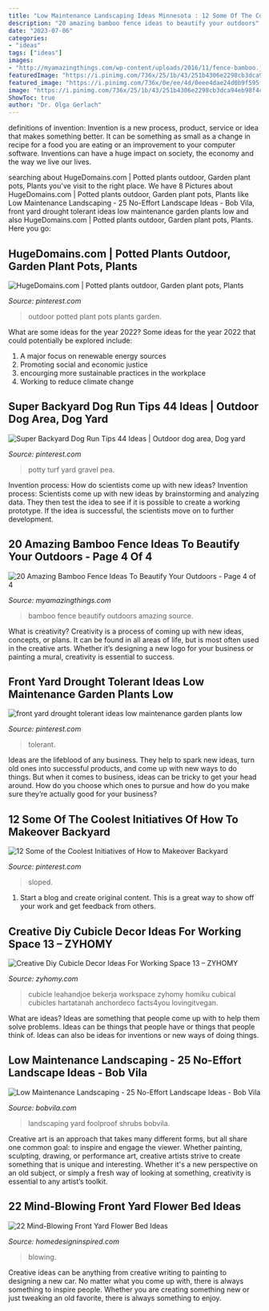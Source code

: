 ```yaml
---
title: "Low Maintenance Landscaping Ideas Minnesota : 12 Some Of The Coolest Initiatives Of How To Makeover Backyard"
description: "20 amazing bamboo fence ideas to beautify your outdoors"
date: "2023-07-06"
categories:
- "ideas"
tags: ["ideas"]
images:
- "http://myamazingthings.com/wp-content/uploads/2016/11/fence-bamboo.jpg"
featuredImage: "https://i.pinimg.com/736x/25/1b/43/251b4306e2298cb3dca94eb98f4c3673.jpg"
featured_image: "https://i.pinimg.com/736x/0e/ee/4d/0eee4dae24d0b9f595f761d91f1c15c9.jpg"
image: "https://i.pinimg.com/736x/25/1b/43/251b4306e2298cb3dca94eb98f4c3673.jpg"
ShowToc: true
author: "Dr. Olga Gerlach"
---
```



definitions of invention:
Invention is a new process, product, service or idea that makes something better. It can be something as small as a change in recipe for a food you are eating or an improvement to your computer software. Inventions can have a huge impact on society, the economy and the way we live our lives.

	

		
searching about HugeDomains.com | Potted plants outdoor, Garden plant pots, Plants you've visit to the right place. We have 8 Pictures about HugeDomains.com | Potted plants outdoor, Garden plant pots, Plants like Low Maintenance Landscaping - 25 No-Effort Landscape Ideas - Bob Vila, front yard drought tolerant ideas low maintenance garden plants low and also HugeDomains.com | Potted plants outdoor, Garden plant pots, Plants. Here you go:
		
    
## HugeDomains.com | Potted Plants Outdoor, Garden Plant Pots, Plants

<img loading=lazy src="https://i.pinimg.com/736x/0e/ee/4d/0eee4dae24d0b9f595f761d91f1c15c9.jpg" onerror="this.onerror=null;this.src='https://tse1.mm.bing.net/th?id=OIP.R4a8FNHsAiLSJ3jiC4hsswHaLF&amp;pid=15.1';" alt="HugeDomains.com | Potted plants outdoor, Garden plant pots, Plants">

_Source: pinterest.com_

>outdoor potted plant pots plants garden. 

	

What are some ideas for the year 2022?
Some ideas for the year 2022 that could potentially be explored include: 
1. A major focus on renewable energy sources 
2. Promoting social and economic justice 
3. encourging more sustainable practices in the workplace 
4. Working to reduce climate change 

    
## Super Backyard Dog Run Tips 44 Ideas | Outdoor Dog Area, Dog Yard

<img loading=lazy src="https://i.pinimg.com/736x/0d/81/96/0d81969cbc9ba660c5ce5362274a0e3c.jpg" onerror="this.onerror=null;this.src='https://tse2.mm.bing.net/th?id=OIP.5tILGs9LdXbp2X88uyBZ2wAAAA&amp;pid=15.1';" alt="Super Backyard Dog Run Tips 44 Ideas | Outdoor dog area, Dog yard">

_Source: pinterest.com_

>potty turf yard gravel pea. 

	

Invention process: How do scientists come up with new ideas?
Invention process: Scientists come up with new ideas by brainstorming and analyzing data. They then test the idea to see if it is possible to create a working prototype. If the idea is successful, the scientists move on to further development.

    
## 20 Amazing Bamboo Fence Ideas To Beautify Your Outdoors - Page 4 Of 4

<img loading=lazy src="http://myamazingthings.com/wp-content/uploads/2016/11/fence-bamboo.jpg" onerror="this.onerror=null;this.src='https://tse1.mm.bing.net/th?id=OIP.5nJvmEkJADLz7thYCgNOwwHaE8&amp;pid=15.1';" alt="20 Amazing Bamboo Fence Ideas To Beautify Your Outdoors - Page 4 of 4">

_Source: myamazingthings.com_

>bamboo fence beautify outdoors amazing source. 

	

What is creativity?
Creativity is a process of coming up with new ideas, concepts, or plans. It can be found in all areas of life, but is most often used in the creative arts. Whether it’s designing a new logo for your business or painting a mural, creativity is essential to success.

    
## Front Yard Drought Tolerant Ideas Low Maintenance Garden Plants Low

<img loading=lazy src="https://i.pinimg.com/736x/25/1b/43/251b4306e2298cb3dca94eb98f4c3673.jpg" onerror="this.onerror=null;this.src='https://tse4.mm.bing.net/th?id=OIP.JRtDBuIpjLPcqU65j0w2cwHaJ3&amp;pid=15.1';" alt="front yard drought tolerant ideas low maintenance garden plants low">

_Source: pinterest.com_

>tolerant. 

	

Ideas are the lifeblood of any business. They help to spark new ideas, turn old ones into successful products, and come up with new ways to do things. But when it comes to business, ideas can be tricky to get your head around. How do you choose which ones to pursue and how do you make sure they’re actually good for your business?

    
## 12 Some Of The Coolest Initiatives Of How To Makeover Backyard

<img loading=lazy src="https://i.pinimg.com/736x/e8/0c/f6/e80cf6c5d2cd1ddb46e159a8ff51ccf7.jpg" onerror="this.onerror=null;this.src='https://tse2.mm.bing.net/th?id=OIP.TDIjIwqxA5aWmKMbXIcQVQHaLH&amp;pid=15.1';" alt="12 Some of the Coolest Initiatives of How to Makeover Backyard">

_Source: pinterest.com_

>sloped. 

	

1. Start a blog and create original content. This is a great way to show off your work and get feedback from others.

    
## Creative Diy Cubicle Decor Ideas For Working Space 13 – ZYHOMY

<img loading=lazy src="https://zyhomy.com/wp-content/uploads/2019/06/Creative-Diy-Cubicle-Decor-Ideas-For-Working-Space-13.jpg" onerror="this.onerror=null;this.src='https://tse3.mm.bing.net/th?id=OIP.oHCCrynBwyJvVVyQJhDxvwHaJ3&amp;pid=15.1';" alt="Creative Diy Cubicle Decor Ideas For Working Space 13 – ZYHOMY">

_Source: zyhomy.com_

>cubicle leahandjoe bekerja workspace zyhomy homiku cubical cubicles hartatanah anchordeco facts4you lovingitvegan. 

	

What are ideas?
Ideas are something that people come up with to help them solve problems. Ideas can be things that people have or things that people think of. Ideas can also be ideas for inventions or new ways of doing things.

    
## Low Maintenance Landscaping - 25 No-Effort Landscape Ideas - Bob Vila

<img loading=lazy src="https://empire-s3-production.bobvila.com/slides/25669/original/25-no-effort-plants-for-a-foolproof-landscape.jpg?1588895266" onerror="this.onerror=null;this.src='https://tse1.mm.bing.net/th?id=OIP.0Fd8Xez8JiaKMwJ1f0z0NwHaLG&amp;pid=15.1';" alt="Low Maintenance Landscaping - 25 No-Effort Landscape Ideas - Bob Vila">

_Source: bobvila.com_

>landscaping yard foolproof shrubs bobvila. 

	

Creative art is an approach that takes many different forms, but all share one common goal: to inspire and engage the viewer. Whether painting, sculpting, drawing, or performance art, creative artists strive to create something that is unique and interesting. Whether it's a new perspective on an old subject, or simply a fresh way of looking at something, creativity is essential to any artist’s toolkit.

    
## 22 Mind-Blowing Front Yard Flower Bed Ideas

<img loading=lazy src="https://www.homedesigninspired.com/wp-content/uploads/2020/06/front-house-flower-bed-ideas-16.jpg" onerror="this.onerror=null;this.src='https://tse1.mm.bing.net/th?id=OIP.Gba0opPALDEFZs_VUk9kIQHaJ4&amp;pid=15.1';" alt="22 Mind-Blowing Front Yard Flower Bed Ideas">

_Source: homedesigninspired.com_

>blowing. 

	

Creative ideas can be anything from creative writing to painting to designing a new car. No matter what you come up with, there is always something to inspire people. Whether you are creating something new or just tweaking an old favorite, there is always something to enjoy.

